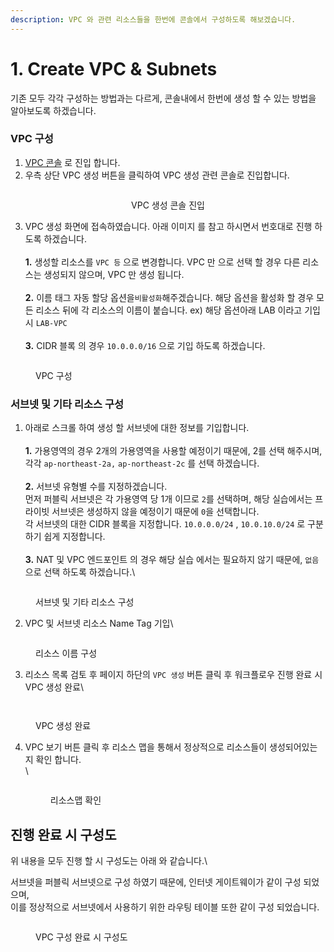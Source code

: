 ```yaml
---
description: VPC 와 관련 리소스들을 한번에 콘솔에서 구성하도록 해보겠습니다.
---
```


# 1. Create VPC & Subnets



기존 모두 각각 구성하는 방법과는 다르게, 콘솔내에서 한번에 생성 할 수 있는 방법을 알아보도록 하겠습니다.

### VPC 구성

1. [VPC 콘솔](https://ap-northeast-2.console.aws.amazon.com/vpcconsole/home?region=ap-northeast-2#vpcs:) 로 진입 합니다.
2. 우측 상단 VPC 생성 버튼을 클릭하여 VPC 생성 관련 콘솔로 진입합니다.

<div align="center">

<figure><img src="../.gitbook/assets/image (1) (1) (1) (1) (1) (1).png" alt=""><figcaption><p>VPC 생성 콘솔 진입</p></figcaption></figure>

</div>

3. VPC 생성 화면에 접속하였습니다. 아래 이미지 를 참고 하시면서 번호대로 진행 하도록 하겠습니다.\
   \
   **1.** 생성할 리소스를 `VPC 등` 으로 변경합니다. VPC 만 으로 선택 할 경우 다른 리소스는 생성되지 않으며, VPC 만 생성 됩니다.\
   \
   **2.** 이름 태그 자동 할당 옵션을`비활성화`해주겠습니다. 해당 옵션을 활성화 할 경우 모든 리소스 뒤에 각 리소스의 이름이 붙습니다. ex) 해당 옵션아래 LAB 이라고 기입 시 `LAB-VPC` \
   \
   **3.** CIDR 블록 의 경우 `10.0.0.0/16` 으로 기입 하도록 하겠습니다.

<figure><img src="../.gitbook/assets/image (2) (1) (1) (1) (1) (1).png" alt=""><figcaption><p>VPC 구성</p></figcaption></figure>

### 서브넷 및 기타 리소스 구성

1. 아래로 스크롤 하여 생성 할 서브넷에 대한 정보를 기입합니다.\
   \
   **1.** 가용영역의 경우 2개의 가용영역을 사용할 예정이기 때문에, 2를 선택 해주시며,\
   각각 `ap-northeast-2a,` `ap-northeast-2c` 를 선택 하겠습니다.\
   \
   **2.** 서브넷 유형별 수를 지정하겠습니다.\
   먼저 퍼블릭 서브넷은 각 가용영역 당 1개 이므로  `2`를 선택하며, 해당 실습에서는 프라이빗 서브넷은 생성하지 않을 예정이기 때문에 `0`을 선택합니다.\
   각 서브넷의 대한 CIDR 블록을 지정합니다. `10.0.0.0/24` , `10.0.10.0/24` 로 구분하기 쉽게 지정합니다.\
   \
   **3.** NAT 및 VPC 엔드포인트 의 경우 해당 실습 에서는 필요하지 않기 때문에, `없음` 으로 선택 하도록 하겠습니다.\


<figure><img src="../.gitbook/assets/image (1) (1) (1) (1) (1).png" alt=""><figcaption><p>서브넷 및 기타 리소스 구성</p></figcaption></figure>

2. VPC 및 서브넷 리소스 Name Tag 기입\


<figure><img src="../.gitbook/assets/image (5) (1) (1) (1) (1).png" alt=""><figcaption><p>리소스 이름 구성</p></figcaption></figure>

3. 리소스 목록 검토 후 페이지 하단의 `VPC 생성` 버튼 클릭 후 워크플로우 진행 완료 시 VPC 생성 완료\


<figure><img src="../.gitbook/assets/image (6) (1) (1) (1).png" alt=""><figcaption></figcaption></figure>

<figure><img src="../.gitbook/assets/image (7) (1) (1) (1).png" alt=""><figcaption><p>VPC 생성 완료</p></figcaption></figure>

4.  VPC 보기 버튼 클릭 후 리소스 맵을 통해서 정상적으로 리소스들이 생성되어있는지 확인 합니다.\
    \


    <figure><img src="../.gitbook/assets/image (9) (1).png" alt=""><figcaption><p>리소스맵 확인</p></figcaption></figure>

## 진행 완료 시 구성도&#x20;

위 내용을 모두 진행 할 시 구성도는 아래 와 같습니다.\


서브넷을 퍼블릭 서브넷으로 구성 하였기 때문에, 인터넷 게이트웨이가 같이 구성 되었으며, \
이를 정상적으로 서브넷에서 사용하기 위한 라우팅 테이블 또한 같이 구성 되었습니다.

<figure><img src="../.gitbook/assets/image (7) (1) (1).png" alt=""><figcaption><p>VPC 구성 완료 시 구성도 </p></figcaption></figure>

